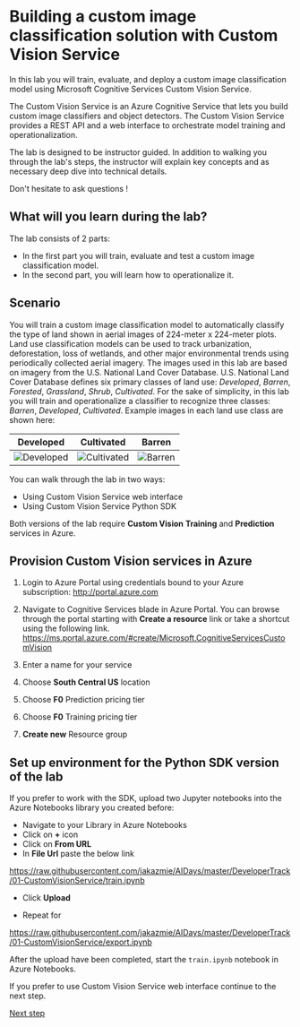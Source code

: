 # Building a custom image classification solution with Custom Vision Service
In this lab you will train, evaluate, and deploy a custom image classification model using Microsoft Cognitive Services Custom Vision Service. 

The Custom Vision Service is an Azure Cognitive Service that lets you build custom image classifiers and object detectors. The Custom Vision Service provides a REST API and a web interface to orchestrate model training and operationalization.

The lab is designed to be instructor guided.  In addition to walking you through the lab's steps, the instructor will explain key concepts and as necessary deep dive into technical details. 

Don't hesitate to ask questions !

## What will you learn during the lab?
The lab consists of 2 parts:
- In the first part you will train, evaluate and test a custom image classification model.
- In the second part, you will learn how to operationalize it.


## Scenario

You will train a custom image classification model to automatically classify the type of land shown in aerial images of 224-meter x 224-meter plots. Land use classification models can be used to track urbanization, deforestation, loss of wetlands, and other major environmental trends using periodically collected aerial imagery. The images used in this lab are based on imagery from the U.S. National Land Cover Database. U.S. National Land Cover Database defines six primary classes of land use: *Developed*, *Barren*, *Forested*, *Grassland*, *Shrub*, *Cultivated*. For the sake of simplicity, in this lab you will train and operationalize a classifier to recognize three classes: *Barren*, *Developed*, *Cultivated*.  Example images in each land use class are shown here:

Developed | Cultivated | Barren
--------- | ------ | ----------
![Developed](images/developed1.png) | ![Cultivated](images/cultivated1.png) | ![Barren](images/barren1.png)


You can walk through the lab in two ways:
- Using Custom Vision Service web interface
- Using Custom Vision Service Python SDK

Both versions of the lab require  **Custom Vision** **Training** and **Prediction** services in Azure.

## Provision Custom Vision services in Azure

1. Login to Azure Portal using credentials bound to your Azure subscription:
http://portal.azure.com

2. Navigate to Cognitive Services blade in Azure Portal. You can browse through the portal starting with **Create a resource** link or take a shortcut using the following link.
https://ms.portal.azure.com/#create/Microsoft.CognitiveServicesCustomVision

3. Enter a name for your service

4. Choose **South Central US** location

5. Choose **F0** Prediction pricing tier

6. Choose **F0** Training pricing tier

7. **Create new** Resource group


## Set up environment for the Python SDK version of the lab

If you prefer to work with the SDK, upload two Jupyter notebooks into the Azure Notebooks library you created before:

* Navigate to your Library in Azure Notebooks
* Click on **+** icon
* Click on **From URL**
* In **File Url** paste the below link

https://raw.githubusercontent.com/jakazmie/AIDays/master/DeveloperTrack/01-CustomVisionService/train.ipynb

* Click **Upload**

* Repeat for 

https://raw.githubusercontent.com/jakazmie/AIDays/master/DeveloperTrack/01-CustomVisionService/export.ipynb


After the upload have been completed, start the `train.ipynb` notebook in Azure Notebooks.


If you prefer to use Custom Vision Service web interface continue to the next step.

[Next step](01train.md)


